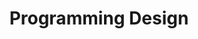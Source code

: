 ---
layout: default
title: Programming Design
nav_order: 1
has_children: true
permalink: /docs/programming-design
---